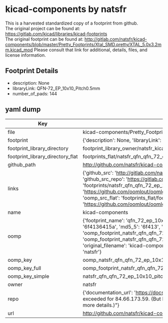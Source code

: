 # kicad-components by natsfr  
This is a harvested standardized copy of a footprint from github.  
The original project can be found at:  
https://gitlab.com/kicad/libraries/kicad-footprints  
The original footprint can be found at:
http://gitlab.com/natsfr/kicad-components/blob/master/Pretty_Footprints/Xtal_SMD.pretty/XTAL_5.0x3.2mm.kicad_mod
Please consult that link for additional, details, files, and license information.  
## Footprint Details
* description: None  
* libraryLink: QFN-72_EP_10x10_Pitch0.5mm  
* number_of_pads: 144  
## yaml dump  
| Key | Value |  
| --- | --- |  
| file | kicad-components/Pretty_Footprints/QFN.pretty/QFN-72_EP_10x10_Pitch0.5mm.kicad_mod |  
| footprint | {'description': None, 'libraryLink': 'QFN-72_EP_10x10_Pitch0.5mm', 'number_of_pads': 144} |  
| footprint_library_directory | footprint_library_owner/natsfr_kicad-components |  
| footprint_library_directory_flat | footprints_flat/natsfr_qfn_qfn_72_ep_10x10_pitch0_5mm/working |  
| github_path | http://github.com/natsfr/kicad-components/blob/master/Pretty_Footprints/QFN.pretty/QFN-72_EP_10x10_Pitch0.5mm.kicad_mod |  
| links | {'github_src': 'http://gitlab.com/natsfr/kicad-components/blob/master/Pretty_Footprints/Xtal_SMD.pretty/XTAL_5.0x3.2mm.kicad_mod', 'github_src_repo': 'https://gitlab.com/kicad/libraries/kicad-footprints', 'oomp_bot': 'footprints/natsfr_qfn_qfn_72_ep_10x10_pitch0_5mm/working', 'oomp_bot_github': 'https://github.com/oomlout/oomlout_oomp_footprint_bot/tree/main/footprints/natsfr_qfn_qfn_72_ep_10x10_pitch0_5mm/working', 'oomp_src_flat': 'footprints_flat/footprints_flat/natsfr_qfn_qfn_72_ep_10x10_pitch0_5mm/working', 'oomp_src_flat_github': 'https://github.com/oomlout/oomlout_oomp_footprint_src/tree/main/footprints_flat/natsfr_qfn_qfn_72_ep_10x10_pitch0_5mm/working'} |  
| name | kicad-components |  
| oomp | {'footprint_name': 'qfn_72_ep_10x10_pitch0_5mm', 'library_name': 'qfn', 'md5': '6f4136415ae2d10d15e3067fff7c98ff', 'md5_10': '6f4136415a', 'md5_5': '6f413', 'md5_6': '6f4136', 'oomp_key': 'oomp_natsfr_qfn_qfn_72_ep_10x10_pitch0_5mm', 'oomp_key_extra': 'oomp_footprint_natsfr_qfn_qfn_72_ep_10x10_pitch0_5mm', 'oomp_key_full': 'oomp_footprint_natsfr_qfn_qfn_72_ep_10x10_pitch0_5mm_6f4136', 'oomp_key_simple': 'natsfr_qfn_qfn_72_ep_10x10_pitch0_5mm', 'original_filename': 'kicad-components/Pretty_Footprints/QFN.pretty/QFN-72_EP_10x10_Pitch0.5mm.kicad_mod', 'owner_name': 'natsfr'} |  
| oomp_key | oomp_natsfr_qfn_qfn_72_ep_10x10_pitch0_5mm |  
| oomp_key_full | oomp_footprint_natsfr_qfn_qfn_72_ep_10x10_pitch0_5mm |  
| oomp_key_simple | natsfr_qfn_qfn_72_ep_10x10_pitch0_5mm |  
| owner | natsfr |  
| repo | {'documentation_url': 'https://docs.github.com/rest/overview/resources-in-the-rest-api#rate-limiting', 'message': "API rate limit exceeded for 84.66.173.59. (But here's the good news: Authenticated requests get a higher rate limit. Check out the documentation for more details.)"} |  
| url | http://github.com/natsfr/kicad-components |  

